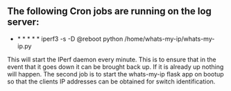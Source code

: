 ## The following Cron jobs are running on the log server:

* \* \* \* \* \* iperf3 -s -D
@reboot python /home/whats-my-ip/whats-my-ip.py

This will start the IPerf daemon every minute. This is to ensure that in the event that it goes down it can be brought back up. If it is already up nothing will happen. The second job is to start the whats-my-ip flask app on bootup so that the clients IP addresses can be obtained for switch identification.
